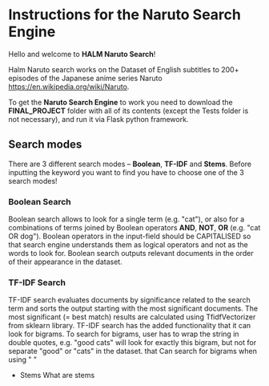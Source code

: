 # Instructions for the Naruto Search Engine

Hello and welcome to **HALM Naruto Search**! 

Halm Naruto search works on the Dataset of English subtitles to 200+ episodes of the Japanese anime series Naruto https://en.wikipedia.org/wiki/Naruto.

To get the **Naruto Search Engine** to work you need to download the **FINAL_PROJECT** folder with all of its contents (except the Tests folder is not necessary), and run it via Flask python framework.

## Search modes

There are 3 different search modes – **Boolean**, **TF-IDF** and **Stems**. Before inputting the keyword you want to find you have to choose one of the 3 search modes!

### Boolean Search
Boolean search allows to look for a single term (e.g. "cat"), or also for a combinations of terms joined by Boolean operators **AND**, **NOT**, **OR** (e.g. "cat OR dog"). Boolean operators in the input-field should be CAPITALISED so that search engine understands them as logical operators and not as the words to look for.
Boolean search outputs relevant documents in the order of their appearance in the dataset.

### TF-IDF Search
TF-IDF search evaluates documents by significance related to the search term and sorts the output starting with the most significant documents. The most significant (= best match) results are calculated using TfidfVectorizer from sklearn library.
TF-IDF search has the added functionality that it can look for bigrams. To search for bigrams, user has to wrap the string in double quotes, e.g. "good cats" will look for exactly this bigram, but not for separate "good" or "cats" in the dataset.
that Can search for bigrams when using " "


- Stems
 What are stems
